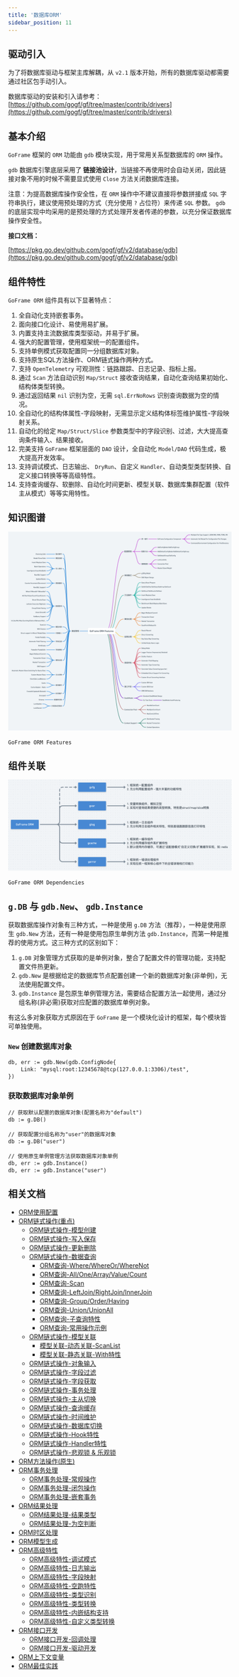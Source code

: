 ```yaml
---
title: '数据库ORM'
sidebar_position: 11
---
```


## 驱动引入

为了将数据库驱动与框架主库解耦，从 `v2.1` 版本开始，所有的数据库驱动都需要通过社区包手动引入。

数据库驱动的安装和引入请参考： [https://github.com/gogf/gf/tree/master/contrib/drivers](https://github.com/gogf/gf/tree/master/contrib/drivers)

## 基本介绍

`GoFrame` 框架的 `ORM` 功能由 `gdb` 模块实现，用于常用关系型数据库的 `ORM` 操作。

`gdb` 数据库引擎底层采用了 **链接池设计**，当链接不再使用时会自动关闭，因此链接对象不用的时候不需要显式使用 `Close` 方法关闭数据库连接。

注意：为提高数据库操作安全性，在 `ORM` 操作中不建议直接将参数拼接成 `SQL` 字符串执行，建议使用预处理的方式（充分使用 `?` 占位符）来传递 `SQL` 参数。 `gdb` 的底层实现中均采用的是预处理的方式处理开发者传递的参数，以充分保证数据库操作安全性。

**接口文档：**

[https://pkg.go.dev/github.com/gogf/gf/v2/database/gdb](https://pkg.go.dev/github.com/gogf/gf/v2/database/gdb)

## 组件特性

`GoFrame ORM` 组件具有以下显著特点：

01. 全自动化支持嵌套事务。
02. 面向接口化设计、易使用易扩展。
03. 内置支持主流数据库类型驱动，并易于扩展。
04. 强大的配置管理，使用框架统一的配置组件。
05. 支持单例模式获取配置同一分组数据库对象。
06. 支持原生SQL方法操作、ORM链式操作两种方式。
07. 支持 `OpenTelemetry` 可观测性：链路跟踪、日志记录、指标上报。
08. 通过 `Scan` 方法自动识别 `Map/Struct` 接收查询结果，自动化查询结果初始化、结构体类型转换。
09. 通过返回结果 `nil` 识别为空，无需 `sql.ErrNoRows` 识别查询数据为空的情况。
10. 全自动化的结构体属性-字段映射，无需显示定义结构体标签维护属性-字段映射关系。
11. 自动化的给定 `Map/Struct/Slice` 参数类型中的字段识别、过滤，大大提高查询条件输入、结果接收。
12. 完美支持 `GoFrame` 框架层面的 `DAO` 设计，全自动化 `Model/DAO` 代码生成，极大提高开发效率。
13. 支持调试模式、日志输出、 `DryRun`、自定义 `Handler`、自动类型类型转换、自定义接口转换等等高级特性。
14. 支持查询缓存、软删除、自动化时间更新、模型关联、数据库集群配置（软件主从模式）等等实用特性。

## 知识图谱

![](/markdown/35bc332d6f1762e985954dc63f72039d.png)

`GoFrame ORM Features`

## 组件关联

![](/markdown/8e075ffe429e7fcefa38e3d455963969.png)

`GoFrame ORM Dependencies`

## `g.DB` 与 `gdb.New`、 `gdb.Instance`

获取数据库操作对象有三种方式，一种是使用 `g.DB` 方法（推荐），一种是使用原生 `gdb.New` 方法，还有一种是使用包原生单例方法 `gdb.Instance`，而第一种是推荐的使用方式。这三种方式的区别如下：

1. `g.DB` 对象管理方式获取的是单例对象，整合了配置文件的管理功能，支持配置文件热更新。
2. `gdb.New` 是根据给定的数据库节点配置创建一个新的数据库对象(非单例)，无法使用配置文件。
3. `gdb.Instance` 是包原生单例管理方法，需要结合配置方法一起使用，通过分组名称(非必需)获取对应配置的数据库单例对象。

有这么多对象获取方式原因在于 `GoFrame` 是一个模块化设计的框架，每个模块皆可单独使用。

### `New` 创建数据库对象

```
db, err := gdb.New(gdb.ConfigNode{
	Link: "mysql:root:12345678@tcp(127.0.0.1:3306)/test",
})
```

### 获取数据库对象单例

```
// 获取默认配置的数据库对象(配置名称为"default")
db := g.DB()

// 获取配置分组名称为"user"的数据库对象
db := g.DB("user")

// 使用原生单例管理方法获取数据库对象单例
db, err := gdb.Instance()
db, err := gdb.Instance("user")
```

## 相关文档

- [ORM使用配置](output/goframe-v2.2-md/核心组件-重点/数据库ORM/ORM使用配置)
- [ORM链式操作(重点)](output/goframe-v2.2-md/核心组件-重点/数据库ORM/ORM链式操作-重点)
  - [ORM链式操作-模型创建](output/goframe-v2.2-md/核心组件-重点/数据库ORM/ORM链式操作-重点/ORM链式操作-模型创建)
  - [ORM链式操作-写入保存](output/goframe-v2.2-md/核心组件-重点/数据库ORM/ORM链式操作-重点/ORM链式操作-写入保存)
  - [ORM链式操作-更新删除](output/goframe-v2.2-md/核心组件-重点/数据库ORM/ORM链式操作-重点/ORM链式操作-更新删除)
  - [ORM链式操作-数据查询](output/goframe-v2.2-md/核心组件-重点/数据库ORM/ORM链式操作-重点/ORM链式操作-数据查询)
    - [ORM查询-Where/WhereOr/WhereNot](output/goframe-v2.2-md/核心组件-重点/数据库ORM/ORM链式操作-重点/ORM链式操作-数据查询/ORM查询-WhereWhereOrWhereNot)
    - [ORM查询-All/One/Array/Value/Count](output/goframe-v2.2-md/核心组件-重点/数据库ORM/ORM链式操作-重点/ORM链式操作-数据查询/ORM查询-AllOneArrayValueCount)
    - [ORM查询-Scan](output/goframe-v2.2-md/核心组件-重点/数据库ORM/ORM链式操作-重点/ORM链式操作-数据查询/ORM查询-Scan)
    - [ORM查询-LeftJoin/RightJoin/InnerJoin](output/goframe-v2.2-md/核心组件-重点/数据库ORM/ORM链式操作-重点/ORM链式操作-数据查询/ORM查询-LeftJoinRightJoinInnerJoin)
    - [ORM查询-Group/Order/Having](output/goframe-v2.2-md/核心组件-重点/数据库ORM/ORM链式操作-重点/ORM链式操作-数据查询/ORM查询-GroupOrderHaving)
    - [ORM查询-Union/UnionAll](output/goframe-v2.2-md/核心组件-重点/数据库ORM/ORM链式操作-重点/ORM链式操作-数据查询/ORM查询-UnionUnionAll)
    - [ORM查询-子查询特性](output/goframe-v2.2-md/核心组件-重点/数据库ORM/ORM链式操作-重点/ORM链式操作-数据查询/ORM查询-子查询特性)
    - [ORM查询-常用操作示例](output/goframe-v2.2-md/核心组件-重点/数据库ORM/ORM链式操作-重点/ORM链式操作-数据查询/ORM查询-常用操作示例)
  - [ORM链式操作-模型关联](output/goframe-v2.2-md/核心组件-重点/数据库ORM/ORM链式操作-重点/ORM链式操作-模型关联)
    - [模型关联-动态关联-ScanList](output/goframe-v2.2-md/核心组件-重点/数据库ORM/ORM链式操作-重点/ORM链式操作-模型关联/模型关联-动态关联-ScanList)
    - [模型关联-静态关联-With特性](output/goframe-v2.2-md/核心组件-重点/数据库ORM/ORM链式操作-重点/ORM链式操作-模型关联/模型关联-静态关联-With特性)
  - [ORM链式操作-对象输入](output/goframe-v2.2-md/核心组件-重点/数据库ORM/ORM链式操作-重点/ORM链式操作-对象输入)
  - [ORM链式操作-字段过滤](output/goframe-v2.2-md/核心组件-重点/数据库ORM/ORM链式操作-重点/ORM链式操作-字段过滤)
  - [ORM链式操作-字段获取](output/goframe-v2.2-md/核心组件-重点/数据库ORM/ORM链式操作-重点/ORM链式操作-字段获取)
  - [ORM链式操作-事务处理](output/goframe-v2.2-md/核心组件-重点/数据库ORM/ORM链式操作-重点/ORM链式操作-事务处理)
  - [ORM链式操作-主从切换](output/goframe-v2.2-md/核心组件-重点/数据库ORM/ORM链式操作-重点/ORM链式操作-主从切换)
  - [ORM链式操作-查询缓存](output/goframe-v2.2-md/核心组件-重点/数据库ORM/ORM链式操作-重点/ORM链式操作-查询缓存)
  - [ORM链式操作-时间维护](output/goframe-v2.2-md/核心组件-重点/数据库ORM/ORM链式操作-重点/ORM链式操作-时间维护)
  - [ORM链式操作-数据库切换](output/goframe-v2.2-md/核心组件-重点/数据库ORM/ORM链式操作-重点/ORM链式操作-数据库切换)
  - [ORM链式操作-Hook特性](output/goframe-v2.2-md/核心组件-重点/数据库ORM/ORM链式操作-重点/ORM链式操作-Hook特性)
  - [ORM链式操作-Handler特性](output/goframe-v2.2-md/核心组件-重点/数据库ORM/ORM链式操作-重点/ORM链式操作-Handler特性)
  - [ORM链式操作-悲观锁 & 乐观锁](output/goframe-v2.2-md/核心组件-重点/数据库ORM/ORM链式操作-重点/ORM链式操作-悲观锁%20&%20乐观锁)
- [ORM方法操作(原生)](output/goframe-v2.2-md/核心组件-重点/数据库ORM/ORM方法操作-原生)
- [ORM事务处理](output/goframe-v2.2-md/核心组件-重点/数据库ORM/ORM事务处理)
  - [ORM事务处理-常规操作](output/goframe-v2.2-md/核心组件-重点/数据库ORM/ORM事务处理/ORM事务处理-常规操作)
  - [ORM事务处理-闭包操作](output/goframe-v2.2-md/核心组件-重点/数据库ORM/ORM事务处理/ORM事务处理-闭包操作)
  - [ORM事务处理-嵌套事务](output/goframe-v2.2-md/核心组件-重点/数据库ORM/ORM事务处理/ORM事务处理-嵌套事务)
- [ORM结果处理](output/goframe-v2.2-md/核心组件-重点/数据库ORM/ORM结果处理)
  - [ORM结果处理-结果类型](output/goframe-v2.2-md/核心组件-重点/数据库ORM/ORM结果处理/ORM结果处理-结果类型)
  - [ORM结果处理-为空判断](output/goframe-v2.2-md/核心组件-重点/数据库ORM/ORM结果处理/ORM结果处理-为空判断)
- [ORM时区处理](output/goframe-v2.2-md/核心组件-重点/数据库ORM/ORM时区处理)
- [ORM模型生成](output/goframe-v2.2-md/核心组件-重点/数据库ORM/ORM模型生成)
- [ORM高级特性](output/goframe-v2.2-md/核心组件-重点/数据库ORM/ORM高级特性)
  - [ORM高级特性-调试模式](output/goframe-v2.2-md/核心组件-重点/数据库ORM/ORM高级特性/ORM高级特性-调试模式)
  - [ORM高级特性-日志输出](output/goframe-v2.2-md/核心组件-重点/数据库ORM/ORM高级特性/ORM高级特性-日志输出)
  - [ORM高级特性-字段映射](output/goframe-v2.2-md/核心组件-重点/数据库ORM/ORM高级特性/ORM高级特性-字段映射)
  - [ORM高级特性-空跑特性](output/goframe-v2.2-md/核心组件-重点/数据库ORM/ORM高级特性/ORM高级特性-空跑特性)
  - [ORM高级特性-类型识别](output/goframe-v2.2-md/核心组件-重点/数据库ORM/ORM高级特性/ORM高级特性-类型识别)
  - [ORM高级特性-类型转换](output/goframe-v2.2-md/核心组件-重点/数据库ORM/ORM高级特性/ORM高级特性-类型转换)
  - [ORM高级特性-内嵌结构支持](output/goframe-v2.2-md/核心组件-重点/数据库ORM/ORM高级特性/ORM高级特性-内嵌结构支持)
  - [ORM高级特性-自定义类型转换](output/goframe-v2.2-md/核心组件-重点/数据库ORM/ORM高级特性/ORM高级特性-自定义类型转换)
- [ORM接口开发](output/goframe-v2.2-md/核心组件-重点/数据库ORM/ORM接口开发)
  - [ORM接口开发-回调处理](output/goframe-v2.2-md/核心组件-重点/数据库ORM/ORM接口开发/ORM接口开发-回调处理)
  - [ORM接口开发-驱动开发](output/goframe-v2.2-md/核心组件-重点/数据库ORM/ORM接口开发/ORM接口开发-驱动开发)
- [ORM上下文变量](output/goframe-v2.2-md/核心组件-重点/数据库ORM/ORM上下文变量)
- [ORM最佳实践](output/goframe-v2.2-md/核心组件-重点/数据库ORM/ORM最佳实践)